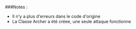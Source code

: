 ###Notes :

- Il n'y a plus d'erreurs dans le code d'origine
- La Classe Archer a été créee, une seule attaque fonctionne 

